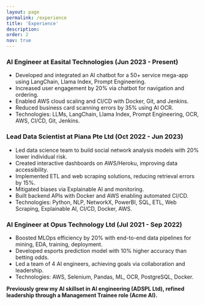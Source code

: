 ```yaml
---
layout: page
permalink: /experience
title: 'Experience'
description: 
order: 2
nav: true
---
```


### AI Engineer at Easital Technologies (Jun 2023 - Present)

- Developed and integrated an AI chatbot for a 50+ service mega-app using LangChain, Llama Index, Prompt Engineering.
- Increased user engagement by 20% via chatbot for navigation and ordering.
- Enabled AWS cloud scaling and CI/CD with Docker, Git, and Jenkins.
- Reduced business card scanning errors by 35% using AI OCR.
- Technologies: LLMs, LangChain, Llama Index, Prompt Engineering, OCR, AWS, CI/CD, Git, Jenkins.

### Lead Data Scientist at Piana Pte Ltd (Oct 2022 - Jun 2023)

- Led data science team to build social network analysis models with 20% lower individual risk.
- Created interactive dashboards on AWS/Heroku, improving data accessibility.
- Implemented ETL and web scraping solutions, reducing retrieval errors by 15%.
- Mitigated biases via Explainable AI and monitoring.
- Built backend APIs with Docker and AWS enabling automated CI/CD.
- Technologies: Python, NLP, NetworkX, PowerBI, SQL, ETL, Web Scraping, Explainable AI, CI/CD, Docker, AWS.

### AI Engineer at Opus Technology Ltd (Jul 2021 - Sep 2022)

- Boosted MLOps efficiency by 20% with end-to-end data pipelines for mining, EDA, training, deployment.
- Developed esports prediction model with 10% higher accuracy than betting odds.
- Led a team of 4 AI engineers, achieving goals via collaboration and leadership.
- Technologies: AWS, Selenium, Pandas, ML, OCR, PostgreSQL, Docker.

<b> Previously grew my AI skillset in AI engineering (ADSPL Ltd), refined leadership through a
Management Trainee role (Acme AI). </b>
